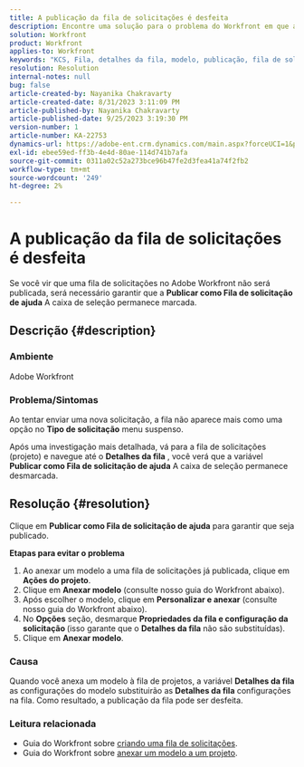 ```yaml
---
title: A publicação da fila de solicitações é desfeita
description: Encontre uma solução para o problema do Workfront em que a publicação de uma Fila de solicitações é desfeita após o envio de uma nova solicitação.
solution: Workfront
product: Workfront
applies-to: Workfront
keywords: "KCS, Fila, detalhes da fila, modelo, publicação, fila de solicitações, nova solicitação"
resolution: Resolution
internal-notes: null
bug: false
article-created-by: Nayanika Chakravarty
article-created-date: 8/31/2023 3:11:09 PM
article-published-by: Nayanika Chakravarty
article-published-date: 9/25/2023 3:19:30 PM
version-number: 1
article-number: KA-22753
dynamics-url: https://adobe-ent.crm.dynamics.com/main.aspx?forceUCI=1&pagetype=entityrecord&etn=knowledgearticle&id=2d4c8498-1048-ee11-be6d-6045bd006e5a
exl-id: ebee59ed-ff3b-4e4d-80ae-114d741b7afa
source-git-commit: 0311a02c52a273bce96b47fe2d3fea41a74f2fb2
workflow-type: tm+mt
source-wordcount: '249'
ht-degree: 2%

---
```


# A publicação da fila de solicitações é desfeita


Se você vir que uma fila de solicitações no Adobe Workfront não será publicada, será necessário garantir que a <b>Publicar como Fila de solicitação de ajuda</b> A caixa de seleção permanece marcada.

## Descrição {#description}


### Ambiente

Adobe Workfront

### Problema/Sintomas

Ao tentar enviar uma nova solicitação, a fila não aparece mais como uma opção no <b>Tipo de solicitação</b> menu suspenso.

Após uma investigação mais detalhada, vá para a fila de solicitações (projeto) e navegue até o <b>Detalhes da fila</b> , você verá que a variável <b>Publicar como Fila de solicitação de ajuda</b> A caixa de seleção permanece desmarcada.


## Resolução {#resolution}


Clique em <b>Publicar como Fila de solicitação de ajuda</b> para garantir que seja publicado.

<b>Etapas para evitar o problema</b>

1. Ao anexar um modelo a uma fila de solicitações já publicada, clique em <b>Ações do projeto</b>.
2. Clique em <b>Anexar modelo</b> (consulte nosso guia do Workfront abaixo).
3. Após escolher o modelo, clique em <b>Personalizar e anexar</b> (consulte nosso guia do Workfront abaixo).
4. No <b>Opções</b> seção, desmarque <b>Propriedades da fila e configuração da solicitação </b>(isso garante que o <b>Detalhes da fila</b> não são substituídas).
5. Clique em <b>Anexar modelo</b>.


### Causa

Quando você anexa um modelo à fila de projetos, a variável <b>Detalhes da fila</b> as configurações do modelo substituirão as <b>Detalhes da fila</b> configurações na fila. Como resultado, a publicação da fila pode ser desfeita.

### Leitura relacionada

- Guia do Workfront sobre [criando uma fila de solicitações](https://experienceleague.adobe.com/docs/workfront/using/manage-work/requests/create-and-manage-request-queues/create-request-queue.html).
- Guia do Workfront sobre [anexar um modelo a um projeto](https://experienceleague.adobe.com/docs/workfront/using/manage-work/projects/create-and-manage-project-templates/attach-template-to-project.html).
